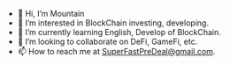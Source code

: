 - 👋 Hi, I’m Mountain
- 👀 I’m interested in BlockChain investing, developing.
- 🌱 I’m currently learning English, Develop of BlockChain.
- 💞️ I’m looking to collaborate on DeFi, GameFi, etc.
- 📫 How to reach me at SuperFastPreDeal@gmail.com.

<!---
SuperFastPreDeal/SuperFastPreDeal is a ✨ special ✨ repository because its `README.md` (this file) appears on your GitHub profile.
You can click the Preview link to take a look at your changes.
--->
